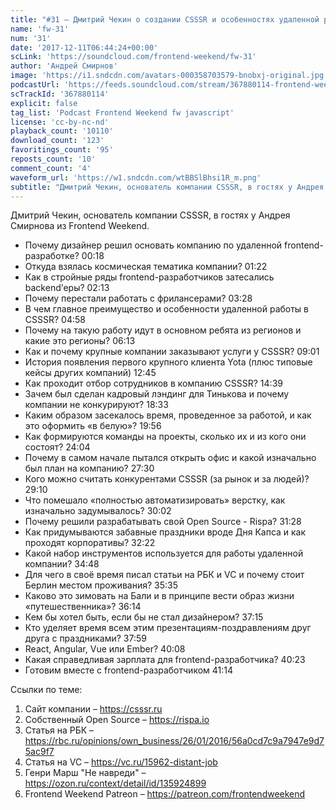 ```yaml
---
title: "#31 – Дмитрий Чекин о создании CSSSR и особенностях удаленной работы на full-time"
name: 'fw-31'
num: '31'
date: '2017-12-11T06:44:24+00:00'
scLink: 'https://soundcloud.com/frontend-weekend/fw-31'
author: 'Андрей Смирнов'
image: 'https://i1.sndcdn.com/avatars-000358703579-bnobxj-original.jpg'
podcastUrl: 'https://feeds.soundcloud.com/stream/367880114-frontend-weekend-fw-31.m4a'
scTrackId: '367880114'
explicit: false
tag_list: 'Podcast Frontend Weekend fw javascript'
license: 'cc-by-nc-nd'
playback_count: '10110'
download_count: '123'
favoritings_count: '95'
reposts_count: '10'
comment_count: '4'
waveform_url: 'https://w1.sndcdn.com/wtBBSlBhsi1R_m.png'
subtitle: "Дмитрий Чекин, основатель компании CSSSR, в гостях у Андрея Смирнова из Frontend Weekend. "
---
```

Дмитрий Чекин, основатель компании CSSSR, в гостях у Андрея Смирнова из Frontend Weekend. 

- Почему дизайнер решил основать компанию по удаленной frontend-разработке? <timecode sec="18">00:18</timecode>
- Откуда взялась космическая тематика компании? <timecode sec="82">01:22</timecode>
- Как в стройные ряды frontend-разработчиков затесались backend’еры? <timecode sec="133">02:13</timecode>
- Почему перестали работать с фрилансерами? <timecode sec="208">03:28</timecode>
- В чем главное преимущество и особенности удаленной работы в CSSSR? <timecode sec="298">04:58</timecode>
- Почему на такую работу идут в основном ребята из регионов и какие это регионы? <timecode sec="373">06:13</timecode>
- Как и почему крупные компании заказывают услуги у CSSSR? <timecode sec="541">09:01</timecode>
- История появления первого крупного клиента Yota (плюс типовые кейсы других компаний) <timecode sec="765">12:45</timecode>
- Как проходит отбор сотрудников в компанию CSSSR? <timecode sec="879">14:39</timecode>
- Зачем был сделан кадровый лэндинг для Тинькова и почему компании не конкурируют? <timecode sec="1113">18:33</timecode>
- Каким образом засекалось время, проведенное за работой, и как это оформить «в белую»? <timecode sec="1196">19:56</timecode>
- Как формируются команды на проекты, сколько их и из кого они состоят? <timecode sec="1444">24:04</timecode>
- Почему в самом начале пытался открыть офис и какой изначально был план на компанию? <timecode sec="1650">27:30</timecode>
- Кого можно считать конкурентами CSSSR (за рынок и за людей)? <timecode sec="1750">29:10</timecode>
- Что помешало «полностью автоматизировать» верстку, как изначально задумывалось? <timecode sec="1802">30:02</timecode>
- Почему решили разрабатывать свой Open Source - Rispa? <timecode sec="1888">31:28</timecode>
- Как придумываются забавные праздники вроде Дня Капса и как проходят корпоративы? <timecode sec="1942">32:22</timecode>
- Какой набор инструментов используется для работы удаленной компании? <timecode sec="2088">34:48</timecode>
- Для чего в своё время писал статьи на РБК и VC и почему стоит Берлин местом проживания? <timecode sec="2135">35:35</timecode>
- Каково это зимовать на Бали и в принципе вести образ жизни «путешественника»? <timecode sec="2174">36:14</timecode>
- Кем бы хотел быть, если бы не стал дизайнером? <timecode sec="2235">37:15</timecode>
- Кто уделяет время всем этим презентациям-поздравлениям друг друга с праздниками? <timecode sec="2279">37:59</timecode>
- React, Angular, Vue или Ember? <timecode sec="2408">40:08</timecode>
- Какая справедливая зарплата для frontend-разработчика? <timecode sec="2423">40:23</timecode>
- Готовим вместе с frontend-разработчиком <timecode sec="2474">41:14</timecode>

Ссылки по теме:
1) Сайт компании – https://csssr.ru
2) Собственный Open Source – https://rispa.io
3) Статья на РБК – https://rbc.ru/opinions/own_business/26/01/2016/56a0cd7c9a7947e9d75ac9f7
4) Статья на VC – https://vc.ru/15962-distant-job
5) Генри Марш "Не навреди" – https://ozon.ru/context/detail/id/135924899
6) Frontend Weekend Patreon – https://patreon.com/frontendweekend